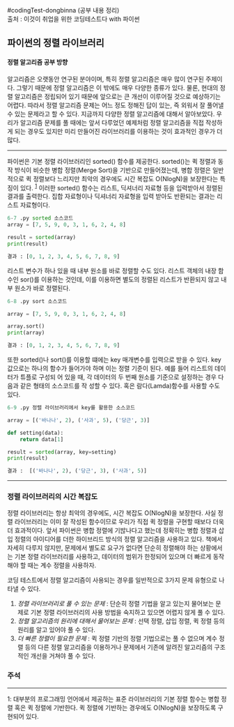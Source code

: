 #codingTest-dongbinna
(공부 내용 정리)
<br>출처 : 이것이 취업을 위한 코딩테스트다 with 파이썬

## 파이썬의 정렬 라이브러리


#### 정렬 알고리즘 공부 방향

알고리즘은 오랫동안 연구된 분야이며, 특히 정렬 알고리즘은 매우 많이 연구된 주제이다.
그렇기 때문에 정렬 알고리즘은 이 밖에도 매우 다양한 종류가 있다.
물론, 현대의 정렬 알고리즘은 정립되어 있기 때문에 앞으로는 큰 개선이 이루어질 것으로 예상하기는 어렵다.
따라서 정렬 알고리즘 문제는 어느 정도 정해진 답이 있는, 즉 외워서 잘 풀어낼 수 있는 문제라고 할 수 있다.
지금까지 다양한 정렬 알고리즘에 대해서 알아보았다. 우리가 알고리즘 문제를 풀 때에는 앞서 다루었던 예제처럼
정렬 알고리즘을 직접 작성하게 되는 경우도 있지만 미리 만들어진 라이브러리를 이용하는 것이 효과적인 경우가 더 많다.

---

파이썬은 기본 정렬 라이브러리인 sorted() 함수를 제공한다.
sorted()는 퀵 정렬과 동작 방식이 비슷한 병합 정렬(Merge Sort)을 기반으로 만들어졌는데,
병합 정렬은 일반적으로 퀵 정렬보다 느리지만 최악의 경우에도 시간 복잡도 O(NlogN)을 보장한다는 특징이 있다. <sup>[1](#footnote_1)</sup>
이러한 sorted() 함수는 리스트, 딕셔너리 자료형 등을 입력받아서 정렬된 결과를 출력한다.
집합 자료형이나 딕셔너리 자료형을 입력 받아도 반환되는 결과는 리스트 자료형이다.

```python
6-7 .py sorted 소스코드
array = [7, 5, 9, 0, 3, 1, 6, 2, 4, 8]

result = sorted(array)
print(result)

결과 : [0, 1, 2, 3, 4, 5, 6, 7, 8, 9]
```
리스트 변수가 하나 있을 때 내부 원소를 바로 정렬할 수도 있다. 리스트 객체의 내장 함수인
sor()를 이용하는 것인데, 이를 이용하면 별도의 정렬된 리스트가 반환되지 않고 내부 원소가 바로 정렬된다.

```python
6-8 .py sort 소스코드

array = [7, 5, 9, 0, 3, 1, 6, 2, 4, 8]

array.sort()
print(array)

결과 : [0, 1, 2, 3, 4, 5, 6, 7, 8, 9]
```

또한 sorted()나 sort()를 이용할 떄에는 key 매개변수를 입력으로 받을 수 있다.
key 값으로는 하나의 함수가 들어가야 하며 이는 정렬 기준이 된다. 예를 들어 리스트의 데이터가 튜플로 구성되
어 있을 때, 각 데이터의 두 번째 원소를 기준으로 설정하는 경우 다음과 같은 형태의 소스코드를 작
성할 수 있다. 혹은 람다(Lamda)함수를 사용할 수도 있다.


```python
6-9 .py 정렬 라이브러리에서 key를 활용한 소스코드

array = [('바나나', 2), ('사과', 5), ('당근', 3)]

def setting(data):
    return data[1]

result = sorted(array, key=setting)
print(result)

결과 :  [('바나나', 2), ('당근', 3), ('사과', 5)]
```

---

### 정렬 라이브러리의 시간 복잡도
정렬 라이브러리는 항상 최악의 경우에도, 시간 복잡도 O(NlogN)을 보장한다.
사실 정렬 라이브러리는 이미 잘 작성된 함수이므로 우리가 직접 퀵 정렬을 구현할 때보다 더욱더 효과적이다.
앞서 파이썬은 병합 정렬에 기밚나다고 했는데 정확히는 병합 정렬과 삽입 정렬의 아이디어를 더한 하이브리드
방식의 정렬 알고리즘을 사용하고 있다. 책에서 자세히 다루지 않지만,
문제에서 별도로 요구가 없다면 단순히 정렬해야 하는 상황에서는 기본 정렬 라이브러리를 사용하고,
데이터의 범위가 한정되어 있으며 더 빠르게 동작해야 할 때는 계수 정렬을 사용하자.<br>

 코딩 테스트에서 정렬 알고리즘이 사용되는 경우를 일반적으로 3가지 문제 유형으로 나타낼 수 있다.
 
 1. _정렬 라이브러리로 풀 수 있는 문제_ : 단순히 정렬 기법을 알고 있는지 물어보는 문제로 기본 정렬
 라이브러리의 사용 방법을 숙지하고 있으면 어렵지 않게 풀 수 있다.
 2. _정렬 알고리즘의 원리에 대해서 물어보는 문제_ : 선택 정렬, 삽입 정렬, 퀵 정렬 등의 원리를 
 알고 있어야 풀 수 있다.
 3. _더 빠른 정렬이 필요한 문제_ : 퀵 정렬 기반의 정렬 기법으로는 풀 수 없으며 계수 정렬 등의 다른
 정렬 알고리즘을 이용하거나 문제에서 기존에 알려진 알고리즘의 구조적인 개선을 거쳐야 풀 수 있다.


### 주석

---

<a name="footnote_1">1</a>: 대부분의 프로그래밍 언어에서 제공하는 표준 라이브러리의 기본 정렬 함수는 병합 정렬
혹은 퀵 정렬에 기반한다. 퀵 정렬에 기반하는 경우에도 O(NlogN)을 보장하도록 구현되어 있다.